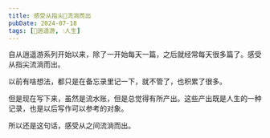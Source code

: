 ```yaml
---
title: 感受从指尖💅流淌而出
pubDate: 2024-07-18
tags: [🧚逍遥游, 💧人生]
---
```


自从逍遥游系列开始以来，除了一开始每天一篇，之后就经常每天很多篇了。感受从指尖流淌而出。

以前有啥想法，都只是在备忘录里记一下，就不管了，也积累了很多。

但是现在写下来，虽然是流水账，但是总觉得有所产出。这些产出既是人生的一种记录，也是以后写作可以参考的对象。

所以还是这句话，感受从之间流淌而出。
